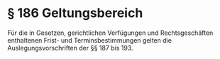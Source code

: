 # § 186 Geltungsbereich
Für die in Gesetzen, gerichtlichen Verfügungen und Rechtsgeschäften enthaltenen Frist- und Terminsbestimmungen gelten die Auslegungsvorschriften der §§ 187 bis 193.
